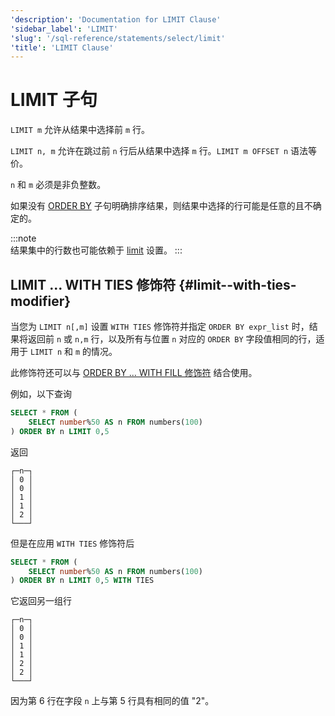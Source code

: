 ```yaml
---
'description': 'Documentation for LIMIT Clause'
'sidebar_label': 'LIMIT'
'slug': '/sql-reference/statements/select/limit'
'title': 'LIMIT Clause'
---
```





# LIMIT 子句

`LIMIT m` 允许从结果中选择前 `m` 行。

`LIMIT n, m` 允许在跳过前 `n` 行后从结果中选择 `m` 行。`LIMIT m OFFSET n` 语法等价。

`n` 和 `m` 必须是非负整数。

如果没有 [ORDER BY](../../../sql-reference/statements/select/order-by.md) 子句明确排序结果，则结果中选择的行可能是任意的且不确定的。

:::note    
结果集中的行数也可能依赖于 [limit](../../../operations/settings/settings.md#limit) 设置。
:::

## LIMIT ... WITH TIES 修饰符 {#limit--with-ties-modifier}

当您为 `LIMIT n[,m]` 设置 `WITH TIES` 修饰符并指定 `ORDER BY expr_list` 时，结果将返回前 `n` 或 `n,m` 行，以及所有与位置 `n` 对应的 `ORDER BY` 字段值相同的行，适用于 `LIMIT n` 和 `m` 的情况。

此修饰符还可以与 [ORDER BY ... WITH FILL 修饰符](/sql-reference/statements/select/order-by#order-by-expr-with-fill-modifier) 结合使用。

例如，以下查询

```sql
SELECT * FROM (
    SELECT number%50 AS n FROM numbers(100)
) ORDER BY n LIMIT 0,5
```

返回

```text
┌─n─┐
│ 0 │
│ 0 │
│ 1 │
│ 1 │
│ 2 │
└───┘
```

但是在应用 `WITH TIES` 修饰符后

```sql
SELECT * FROM (
    SELECT number%50 AS n FROM numbers(100)
) ORDER BY n LIMIT 0,5 WITH TIES
```

它返回另一组行

```text
┌─n─┐
│ 0 │
│ 0 │
│ 1 │
│ 1 │
│ 2 │
│ 2 │
└───┘
```

因为第 6 行在字段 `n` 上与第 5 行具有相同的值 "2"。
